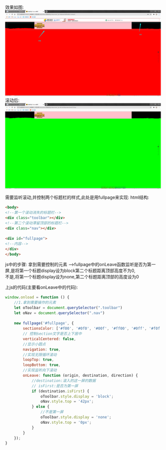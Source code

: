效果如图:
![](images/1.png)
滚动后:
![](images/2.png)

需要监听滚动,并控制两个标题栏的样式,此处是用fullpage来实现:
html结构:
```html
<body>
<!--第一个滚动消失的标题栏-->
<div class="toolbar"></div>
<!--第二个滚动滞留顶部的标题栏-->
<div class="nav"></div>

<div id="fullpage">
<!--内容-->
</div>
</body>
```

js中的步骤:
拿到需要控制的元素 -->fullpage中的onLeave函数监听是否为第一屏,是将第一个标题display设为block第二个标题距离顶部高度不为0,
<br>不是,将第一个标题display设为none,第二个标题距离顶部的高度设为0


上js的代码(主要看onLeave中的代码):
```javascript
window.onload = function () {
    //1.拿到需要操作的元素
    let oToolbar = document.querySelector(".toolbar")
    let oNav = document.querySelector(".nav")

    new fullpage('#fullpage', {
        sectionsColor: ['#f00', '#0f0', '#00f', '#ff00', '#0ff', '#f0f', '#000'],
        // 控制section文字是否上下居中
        verticalCentered: false,
        //显示小圆点
        navigation: true,
        //实现无限循环滚动
        loopTop: true,
        loopBottom: true,
        //实现监听向下滚动
        onLeave: function (origin, destination, direction) {
            //destination:滚入的这一屏的数据
            // isFirst:是否为第一屏
            if (destination.isFirst) {
                oToolbar.style.display = 'block';
                oNav.style.top = '42px';
            } else {
                //不是第一屏
                oToolbar.style.display = 'none';
                oNav.style.top = '0px';
            }
        }
    });
}
```
